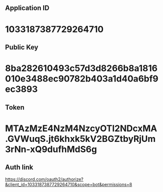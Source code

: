 ## Application ID
# 1033187387729264710

## Public Key
# 8ba282610493c57d3d8266b8a1816010e3488ec90782b403a1d40a6bf9ec3893

## Token
# MTAzMzE4NzM4NzcyOTI2NDcxMA.GVWuqS.jt6khxk5kV2BGZtbyRjUm3rNn-xQ9dufhMdS6g

## Auth link
https://discord.com/oauth2/authorize?&client_id=1033187387729264710&scope=bot&permissions=8
